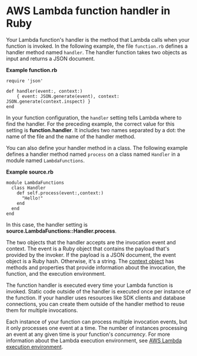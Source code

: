 # AWS Lambda function handler in Ruby<a name="ruby-handler"></a>

Your Lambda function's handler is the method that Lambda calls when your function is invoked\. In the following example, the file `function.rb` defines a handler method named `handler`\. The handler function takes two objects as input and returns a JSON document\.

**Example function\.rb**  

```
require 'json'

def handler(event:, context:)
    { event: JSON.generate(event), context: JSON.generate(context.inspect) }
end
```

In your function configuration, the `handler` setting tells Lambda where to find the handler\. For the preceding example, the correct value for this setting is **function\.handler**\. It includes two names separated by a dot: the name of the file and the name of the handler method\.

You can also define your handler method in a class\. The following example defines a handler method named `process` on a class named `Handler` in a module named `LambdaFunctions`\.

**Example source\.rb**  

```
module LambdaFunctions
  class Handler
    def self.process(event:,context:)
      "Hello!"
    end
  end
end
```

In this case, the handler setting is **source\.LambdaFunctions::Handler\.process**\.

The two objects that the handler accepts are the invocation event and context\. The event is a Ruby object that contains the payload that's provided by the invoker\. If the payload is a JSON document, the event object is a Ruby hash\. Otherwise, it's a string\. The [context object](ruby-context.md) has methods and properties that provide information about the invocation, the function, and the execution environment\.

The function handler is executed every time your Lambda function is invoked\. Static code outside of the handler is executed once per instance of the function\. If your handler uses resources like SDK clients and database connections, you can create them outside of the handler method to reuse them for multiple invocations\.

Each instance of your function can process multiple invocation events, but it only processes one event at a time\. The number of instances processing an event at any given time is your function's *concurrency*\. For more information about the Lambda execution environment, see [AWS Lambda execution environment](runtimes-context.md)\.